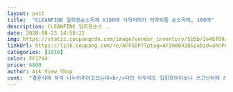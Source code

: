 ```yaml
---
layout: post 
title:  "CLEANFINE 일회용손소독제 X100매 식약처허가 의약외품 손소독제, 100매" 
description: CLEANFINE 일회용손소 ..
date: 2020-08-23 14:58:22 
img: https://static.coupangcdn.com/image/vendor_inventory/5b5b/2e46f08a868d7057123ecea2445f7ebccfe3938051bf1d25373a11bd1ffb.jpg 
linkUrl: https://link.coupang.com/re/AFFSDP?lptag=AF3600438&subid=ahnPublicAsk&pageKey=1333251829&itemId=2358163087&vendorItemId=70354590145&traceid=V0-113-1011f30dc9296042 
categories: [1010] 
color: FF1744 
price: 6800 
author: Ask View Shop 
cont:  "결혼식때 하객 나누어주려고샀는데<br/>다만 아무래도 일회용이다보니 쓰고난뒤에 쓰레기 문제는 있었구요 손이 큰 성인들에게는 다소 적은 양일수도 있으니 참고해서 구매하시면 될듯해요!<br/>이런거좋아요<br/>이사와서 이웃분들께 떡대신돌리려고샀어요<br/>정신없어서 못 쎃지만<br/>좋네요^^<br/>행사에 참가하는 사람들에게 들어올때 한개씩 나눠주는 용도로 구매했어요! 우선 제일 좋은건 저렴한 가격에 수량이 100개나 되다보니 아무래도 나눠주는데 부담이 없었구요 포장 사이즈도 손바닥 반정도 사이즈이다 보니 받는 사람 입장에서도 쓰기 편했다는 평을 많이 받았네요.<br/> 그리고 무엇보다 안의 내용물도 향이 그렇게 강하지 않았고 끈적하지 않아 사용하기 깔끔했습니다!<br/>" 
---
```

